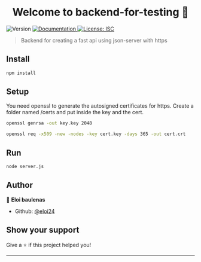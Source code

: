 <h1 align="center">Welcome to backend-for-testing 👋</h1>
<p>
  <img alt="Version" src="https://img.shields.io/badge/version-1.0.0-blue.svg?cacheSeconds=2592000" />
  <a href="https://github.com/typicode/json-server" target="_blank">
    <img alt="Documentation" src="https://img.shields.io/badge/documentation-yes-brightgreen.svg" />
  </a>
  <a href="#" target="_blank">
    <img alt="License: ISC" src="https://img.shields.io/badge/License-ISC-yellow.svg" />
  </a>
</p>

> Backend for creating a fast api using json-server with https


## Install

```sh
npm install
```

## Setup

You need openssl to generate the autosigned certificates for https. Create a folder named /certs and put inside the key and the cert.


```sh
openssl genrsa -out key.key 2048

openssl req -x509 -new -nodes -key cert.key -days 365 -out cert.crt


```

## Run

```sh
node server.js
```

## Author

👤 **Eloi baulenas**

* Github: [@eloi24](https://github.com/eloi24)

## Show your support

Give a ⭐️ if this project helped you!

***
